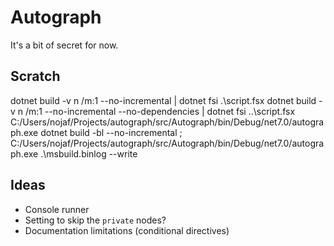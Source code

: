 # Autograph

It's a bit of secret for now.

## Scratch

dotnet build -v n /m:1 --no-incremental  | dotnet fsi .\script.fsx
dotnet build -v n /m:1 --no-incremental --no-dependencies | dotnet fsi ..\script.fsx
C:/Users/nojaf/Projects/autograph/src/Autograph/bin/Debug/net7.0/autograph.exe
dotnet build -bl --no-incremental ; C:/Users/nojaf/Projects/autograph/src/Autograph/bin/Debug/net7.0/autograph.exe .\msbuild.binlog --write

## Ideas

- Console runner
- Setting to skip the `private` nodes?
- Documentation limitations (conditional directives)